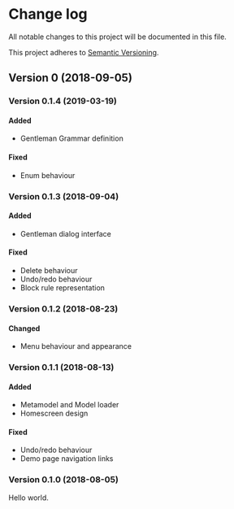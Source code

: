# Change log
All notable changes to this project will be documented in this file.

This project adheres to [Semantic Versioning](https://semver.org/spec/v2.0.0.html).

## Version 0 (2018-09-05)

### Version 0.1.4 (2019-03-19)
#### Added
- Gentleman Grammar definition
#### Fixed
- Enum behaviour

### Version 0.1.3 (2018-09-04)
#### Added
- Gentleman dialog interface
#### Fixed
- Delete behaviour
- Undo/redo behaviour
- Block rule representation

### Version 0.1.2 (2018-08-23)
#### Changed
- Menu behaviour and appearance

### Version 0.1.1 (2018-08-13)
#### Added
- Metamodel and Model loader
- Homescreen design
#### Fixed
- Undo/redo behaviour
- Demo page navigation links

### Version 0.1.0 (2018-08-05)
Hello world.